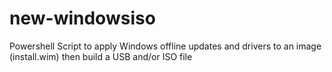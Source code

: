 # new-windowsiso
Powershell Script to apply Windows offline updates and drivers to an image (install.wim) then build a USB and/or ISO file
